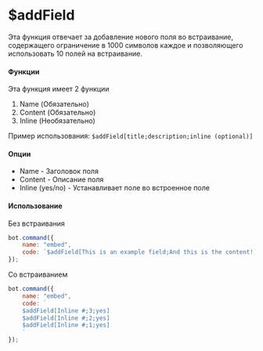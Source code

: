 # $addField

Эта функция отвечает за добавление нового поля во встраивание, содержащего ограничение в 1000 символов каждое и позволяющего использовать 10 полей на встраивание.

#### Функции

Эта функция имеет 2 функции

1. Name \(Обязательно\)
2. Content \(Обязательно\)
3. Inline \(Необязательно\)

Пример использования: `$addField[title;description;inline (optional)]`

#### Опции

* Name - Заголовок поля
* Content - Описание поля
* Inline \(yes/no\) - Устанавливает поле во встроенное поле

#### Использование

Без встраивания

```javascript
bot.command({
    name: "embed",
    code: `$addField[This is an example field;And this is the content!]`
});
```

Со встраиванием

```javascript
bot.command({
    name: "embed",
    code: `
    $addField[Inline #;3;yes]
    $addField[Inline #;2;yes]
    $addField[Inline #;1;yes]
    `
});
```





